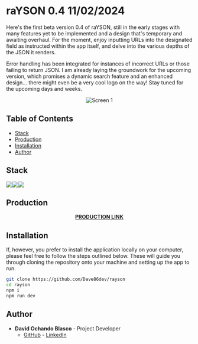 # raYSON 0.4 11/02/2024

Here's the first beta version 0.4 of raYSON, still in the early stages with many features yet to be implemented and a design that's temporary and awaiting overhaul. For the moment, enjoy inputting URLs into the designated field as instructed within the app itself, and delve into the various depths of the JSON it renders. 

Error handling has been integrated for instances of incorrect URLs or those failing to return JSON. I am already laying the groundwork for the upcoming version, which promises a dynamic search feature and an enhanced design... there might even be a very cool logo on the way! Stay tuned for the upcoming days and weeks.

<p align="center">
  <img src="https://i.ibb.co/5RMchxW/Sin-t-tulo.png" alt="Screen 1" title="Screen 1">
</p>

## Table of Contents 

- [Stack](#stack)
- [Production](#production)
- [Installation](#installation)
- [Author](#author)


## Stack 

<img src="https://img.shields.io/badge/-React-61DAFB?style=for-the-badge&logo=react&logoColor=black"><img src="https://img.shields.io/badge/TypeScript-007ACC?style=for-the-badge&logo=typescript&logoColor=white"><img src="https://img.shields.io/badge/-Vite-747bff?style=for-the-badge&logo=vite&logoColor=white">

## Production

<div align="center">
    <a href="https://master.d244ccb955zqzp.amplifyapp.com/"><strong>PRODUCTION LINK</strong></a> 
</div>

## Installation 

If, however, you prefer to install the application locally on your computer, please feel free to follow the steps outlined below. These will guide you through cloning the repository onto your machine and setting up the app to run.

```sh
git clone https://github.com/Dave86dev/rayson
cd rayson
npm i
npm run dev
```

## Author

- **David Ochando Blasco** - Project Developer
  - [GitHub](https://github.com/Dave86dev) - [LinkedIn](https://www.linkedin.com/in/david-ochando-blasco-90b2ba1a/)
